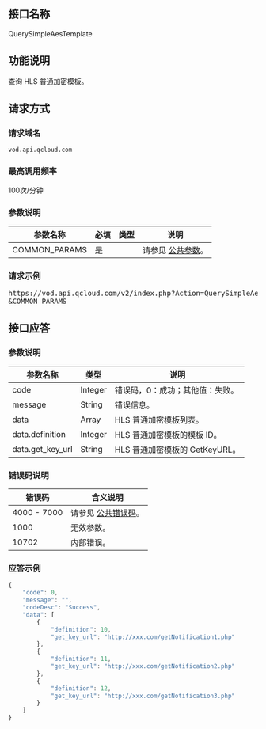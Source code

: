 ## 接口名称
QuerySimpleAesTemplate

## 功能说明
查询 HLS 普通加密模板。

## 请求方式

### 请求域名
`vod.api.qcloud.com`

### 最高调用频率
100次/分钟

### 参数说明
| 参数名称 | 必填 | 类型 | 说明 |
|---------|---------|---------|---------|
| COMMON_PARAMS | 是 |  | 请参见 [公共参数](/document/api/213/6976)。 |

### 请求示例
<pre>
https://vod.api.qcloud.com/v2/index.php?Action=QuerySimpleAesTemplate
&ampCOMMON_PARAMS
</pre>

## 接口应答

### 参数说明
| 参数名称 | 类型 | 说明 |
|---------|---------|---------|
| code | Integer | 错误码，0：成功；其他值：失败。 |
| message | String | 错误信息。 |
| data | Array | HLS 普通加密模板列表。 |
| data.definition | Integer | HLS 普通加密模板的模板 ID。 |
| data.get_key_url | String | HLS 普通加密模板的 GetKeyURL。 |

### 错误码说明
| 错误码 | 含义说明|
|---------|---------|
| 4000 - 7000 | 请参见 [公共错误码](https://cloud.tencent.com/document/api/213/10146)。  |
| 1000 | 无效参数。  |
| 10702 | 内部错误。  |

### 应答示例

```javascript
{
    "code": 0,
    "message": "",
    "codeDesc": "Success",
    "data": [
        {
            "definition": 10,
            "get_key_url": "http://xxx.com/getNotification1.php"
        },
        {
            "definition": 11,
            "get_key_url": "http://xxx.com/getNotification2.php"
        },
        {
            "definition": 12,
            "get_key_url": "http://xxx.com/getNotification3.php"
        }
    ]
}

```
